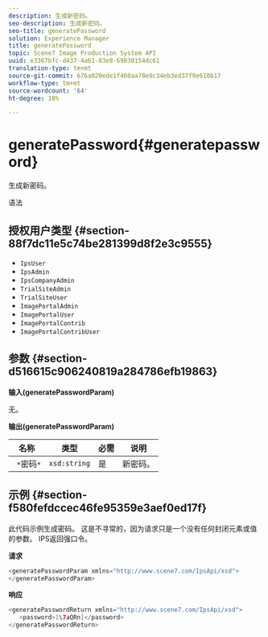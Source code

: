 ```yaml
---
description: 生成新密码。
seo-description: 生成新密码。
seo-title: generatePassword
solution: Experience Manager
title: generatePassword
topic: Scene7 Image Production System API
uuid: e3367bfc-d437-4a61-83e8-69830154dc61
translation-type: tm+mt
source-git-commit: 676a020ede1f460aa78e9c34eb3ed37f9e610b17
workflow-type: tm+mt
source-wordcount: '64'
ht-degree: 18%

---
```



# generatePassword{#generatepassword}

生成新密码。

语法

## 授权用户类型 {#section-88f7dc11e5c74be281399d8f2e3c9555}

* `IpsUser`
* `IpsAdmin`
* `IpsCompanyAdmin`
* `TrialSiteAdmin`
* `TrialSiteUser`
* `ImagePortalAdmin`
* `ImagePortalUser`
* `ImagePortalContrib`
* `ImagePortalContribUser`

## 参数 {#section-d516615c906240819a284786efb19863}

**输入(generatePasswordParam)**

无。

**输出(generatePasswordParam)**

| 名称 | 类型 | 必需 | 说明 |
|---|---|---|---|
| ` *`密码`*` | `xsd:string` | 是 | 新密码。 |

## 示例 {#section-f580fefdccec46fe95359e3aef0ed17f}

此代码示例生成密码。 这是不寻常的，因为请求只是一个没有任何封闭元素或值的参数。 IPS返回强口令。

**请求**

```java
<generatePasswordParam xmlns="http://www.scene7.com/IpsApi/xsd">
</generatePasswordParam>
```

**响应**

```java
<generatePasswordReturn xmlns="http://www.scene7.com/IpsApi/xsd">
   <password>1\7aQRn]</password>
</generatePasswordReturn>
```

